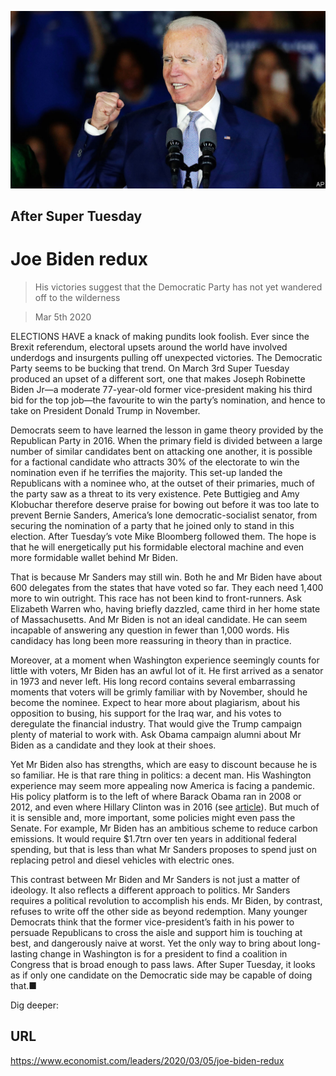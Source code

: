 ![](./images/20200307_LDP001.jpg)

## After Super Tuesday

# Joe Biden redux

> His victories suggest that the Democratic Party has not yet wandered off to the wilderness

> Mar 5th 2020

ELECTIONS HAVE a knack of making pundits look foolish. Ever since the Brexit referendum, electoral upsets around the world have involved underdogs and insurgents pulling off unexpected victories. The Democratic Party seems to be bucking that trend. On March 3rd Super Tuesday produced an upset of a different sort, one that makes Joseph Robinette Biden Jr—a moderate 77-year-old former vice-president making his third bid for the top job—the favourite to win the party’s nomination, and hence to take on President Donald Trump in November.

Democrats seem to have learned the lesson in game theory provided by the Republican Party in 2016. When the primary field is divided between a large number of similar candidates bent on attacking one another, it is possible for a factional candidate who attracts 30% of the electorate to win the nomination even if he terrifies the majority. This set-up landed the Republicans with a nominee who, at the outset of their primaries, much of the party saw as a threat to its very existence. Pete Buttigieg and Amy Klobuchar therefore deserve praise for bowing out before it was too late to prevent Bernie Sanders, America’s lone democratic-socialist senator, from securing the nomination of a party that he joined only to stand in this election. After Tuesday’s vote Mike Bloomberg followed them. The hope is that he will energetically put his formidable electoral machine and even more formidable wallet behind Mr Biden.

That is because Mr Sanders may still win. Both he and Mr Biden have about 600 delegates from the states that have voted so far. They each need 1,400 more to win outright. This race has not been kind to front-runners. Ask Elizabeth Warren who, having briefly dazzled, came third in her home state of Massachusetts. And Mr Biden is not an ideal candidate. He can seem incapable of answering any question in fewer than 1,000 words. His candidacy has long been more reassuring in theory than in practice.



Moreover, at a moment when Washington experience seemingly counts for little with voters, Mr Biden has an awful lot of it. He first arrived as a senator in 1973 and never left. His long record contains several embarrassing moments that voters will be grimly familiar with by November, should he become the nominee. Expect to hear more about plagiarism, about his opposition to busing, his support for the Iraq war, and his votes to deregulate the financial industry. That would give the Trump campaign plenty of material to work with. Ask Obama campaign alumni about Mr Biden as a candidate and they look at their shoes.

Yet Mr Biden also has strengths, which are easy to discount because he is so familiar. He is that rare thing in politics: a decent man. His Washington experience may seem more appealing now America is facing a pandemic. His policy platform is to the left of where Barack Obama ran in 2008 or 2012, and even where Hillary Clinton was in 2016 (see [article](https://www.economist.com//united-states/2020/03/05/joe-biden-has-pulled-off-one-of-the-great-political-comebacks)). But much of it is sensible and, more important, some policies might even pass the Senate. For example, Mr Biden has an ambitious scheme to reduce carbon emissions. It would require $1.7trn over ten years in additional federal spending, but that is less than what Mr Sanders proposes to spend just on replacing petrol and diesel vehicles with electric ones.

This contrast between Mr Biden and Mr Sanders is not just a matter of ideology. It also reflects a different approach to politics. Mr Sanders requires a political revolution to accomplish his ends. Mr Biden, by contrast, refuses to write off the other side as beyond redemption. Many younger Democrats think that the former vice-president’s faith in his power to persuade Republicans to cross the aisle and support him is touching at best, and dangerously naive at worst. Yet the only way to bring about long-lasting change in Washington is for a president to find a coalition in Congress that is broad enough to pass laws. After Super Tuesday, it looks as if only one candidate on the Democratic side may be capable of doing that.■

Dig deeper:

## URL

https://www.economist.com/leaders/2020/03/05/joe-biden-redux
